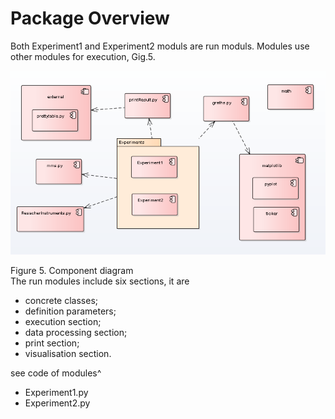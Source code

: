 # Package Overview
Both Experiment1 and  Experiment2 moduls are run moduls. Modules use other modules for execution, Gig.5. 

![GitHub Logo](Fig_5.png)
  
Figure 5. Component diagram  
The run modules include six sections, it are
- concrete classes;
- definition parameters;
- execution section;
- data processing section;
- print section;
- visualisation section.

see code of modules^
- Experiment1.py
- Experiment2.py

